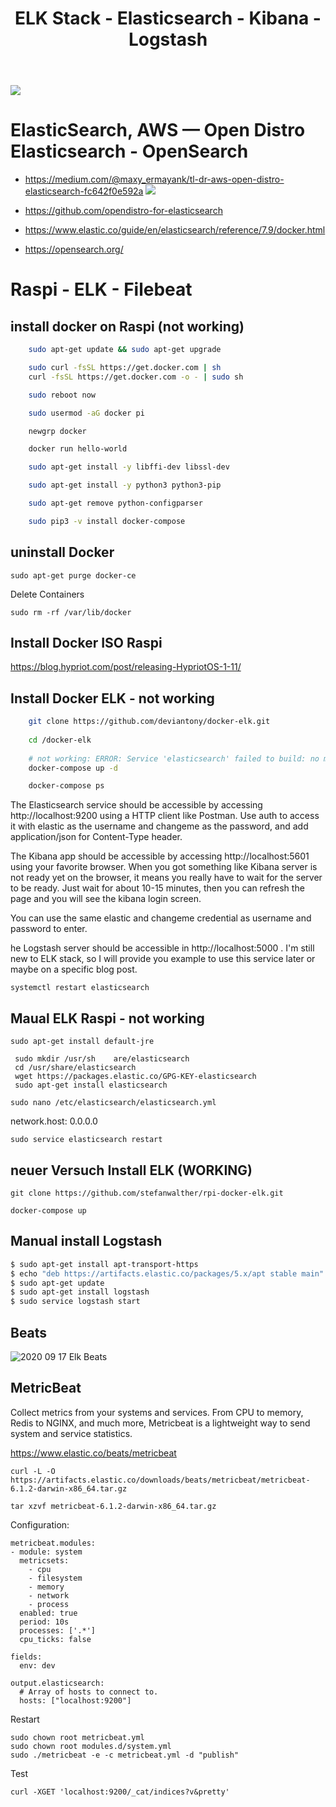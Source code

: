 ﻿---
layout: post
title: ELK Stack - Elasticsearch - Kibana - Logstash 
categories: [ELK]
tags: [ELK]
--- 
![](../pics/20230713120414_opendistro_opensearch.png)
# ElasticSearch, AWS — Open Distro Elasticsearch - OpenSearch 

- <https://medium.com/@maxy_ermayank/tl-dr-aws-open-distro-elasticsearch-fc642f0e592a>
![](../pics/20230713120414_opendistro_opensearch.png)


- <https://github.com/opendistro-for-elasticsearch>


- <https://www.elastic.co/guide/en/elasticsearch/reference/7.9/docker.html>

- <https://opensearch.org/>

# Raspi - ELK - Filebeat

## install docker on Raspi (not working)
```bash
    sudo apt-get update && sudo apt-get upgrade

    sudo curl -fsSL https://get.docker.com | sh
    curl -fsSL https://get.docker.com -o - | sudo sh

    sudo reboot now 

    sudo usermod -aG docker pi

    newgrp docker

    docker run hello-world

    sudo apt-get install -y libffi-dev libssl-dev

    sudo apt-get install -y python3 python3-pip

    sudo apt-get remove python-configparser

    sudo pip3 -v install docker-compose
```
## uninstall Docker 

    sudo apt-get purge docker-ce

Delete Containers 

    sudo rm -rf /var/lib/docker

## Install Docker ISO Raspi 

<https://blog.hypriot.com/post/releasing-HypriotOS-1-11/>

## Install Docker ELK - not working 
```bash 
    git clone https://github.com/deviantony/docker-elk.git
    
    cd /docker-elk
    
    # not working: ERROR: Service 'elasticsearch' failed to build: no matching manifest for linux/arm/v7 in the manifest list entries
    docker-compose up -d 

    docker-compose ps
```


The Elasticsearch service should be accessible by accessing http://localhost:9200 using a HTTP client like Postman. Use auth to access it with elastic as the username and changeme as the password, and add application/json for Content-Type header.

The Kibana app should be accessible by accessing http://localhost:5601 using your favorite browser. When you got something like Kibana server is not ready yet on the browser, it means you really have to wait for the server to be ready. Just wait for about 10-15 minutes, then you can refresh the page and you will see the kibana login screen.

You can use the same elastic and changeme credential as username and password to enter.

he Logstash server should be accessible in http://localhost:5000 . I'm still new to ELK stack, so I will provide you example to use this service later or maybe on a specific blog post.



    systemctl restart elasticsearch

## Maual ELK Raspi - not working 

    sudo apt-get install default-jre

     sudo mkdir /usr/sh    are/elasticsearch
     cd /usr/share/elasticsearch
     wget https://packages.elastic.co/GPG-KEY-elasticsearch
     sudo apt-get install elasticsearch

    sudo nano /etc/elasticsearch/elasticsearch.yml

network.host: 0.0.0.0

    sudo service elasticsearch restart


## neuer Versuch Install ELK (WORKING)

    git clone https://github.com/stefanwalther/rpi-docker-elk.git

    docker-compose up

## Manual install Logstash 
```bash 
$ sudo apt-get install apt-transport-https
$ echo "deb https://artifacts.elastic.co/packages/5.x/apt stable main" | sudo tee -a /etc/apt/sources.list.d/elastic-5.x.list
$ sudo apt-get update
$ sudo apt-get install logstash
$ sudo service logstash start
```

## Beats 

![2020 09 17 Elk Beats](../pic/2020-09-17-elk-beats.png)

## MetricBeat 

Collect metrics from your systems and services. From CPU to memory, Redis to NGINX, and much more, Metricbeat is a lightweight way to send system and service statistics. 

<https://www.elastic.co/beats/metricbeat>

    curl -L -O https://artifacts.elastic.co/downloads/beats/metricbeat/metricbeat-6.1.2-darwin-x86_64.tar.gz

    tar xzvf metricbeat-6.1.2-darwin-x86_64.tar.gz

Configuration:

    metricbeat.modules:
    - module: system
      metricsets:
        - cpu
        - filesystem
        - memory
        - network
        - process
      enabled: true
      period: 10s
      processes: ['.*']
      cpu_ticks: false

    fields:
      env: dev

    output.elasticsearch:
      # Array of hosts to connect to.
      hosts: ["localhost:9200"]

Restart 

    sudo chown root metricbeat.yml 
    sudo chown root modules.d/system.yml 
    sudo ./metricbeat -e -c metricbeat.yml -d "publish"

Test 

    curl -XGET 'localhost:9200/_cat/indices?v&pretty'
